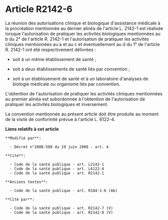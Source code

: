 # Article R2142-6

La réunion des autorisations clinique et biologique d'assistance médicale à la procréation mentionnée au dernier alinéa de
l'article L. 2142-1 est réalisée lorsque l'autorisation de pratiquer les activités biologiques mentionnées au b du 2° de
l'article R. 2142-1 et l'autorisation de pratiquer les activités cliniques mentionnées au a et au c et éventuellement au d du
1° de l'article R. 2142-1 ont été respectivement délivrées :

- soit à un même établissement de santé ;

- soit à deux établissements de santé liés par convention ;

- soit à un établissement de santé et à un laboratoire d'analyses de biologie médicale ou organisme liés par convention.

L'obtention de l'autorisation de pratiquer les activités cliniques mentionnées au premier alinéa est subordonnée à
l'obtention de l'autorisation de pratiquer les activités biologiques et inversement. 

La convention mentionnée au présent article doit être produite au moment de la visite de conformité prévue à l'article L.
6122-4.

**Liens relatifs à cet article**

	**Modifié par**:

	  - Décret n°2008-588 du 19 juin 2008 - art. 4

	**Cite**:

	  - Code de la santé publique - art. L2142-1
	  - Code de la santé publique - art. L6122-4
	  - Code de la santé publique - art. R2142-1

	**Anciens textes**:

	  - Code de la santé publique - art. R184-1-6 (Ab)

	**Cité par**:

	  - Code de la santé publique - art. R2142-7 (V)
	  - Code de la santé publique - art. R2142-8 (V)
